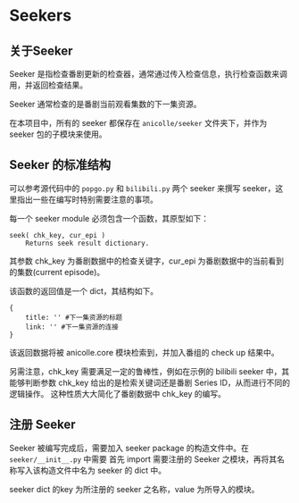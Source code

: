 # Seekers

## 关于Seeker

Seeker 是指检查番剧更新的检查器，通常通过传入检查信息，执行检查函数来调用，并返回检查结果。

Seeker 通常检查的是番剧当前观看集数的下一集资源。

在本项目中，所有的 seeker 都保存在 `anicolle/seeker` 文件夹下，并作为 seeker 包的子模块来使用。

## Seeker 的标准结构

可以参考源代码中的 `popgo.py` 和 `bilibili.py` 两个 seeker 来撰写 seeker，这里指出一些在编写时特别需要注意的事项。

每一个 seeker module 必须包含一个函数，其原型如下：

    seek( chk_key, cur_epi )
        Returns seek result dictionary.

其参数 chk_key 为番剧数据中的检查关键字，cur_epi 为番剧数据中的当前看到的集数(current episode)。

该函数的返回值是一个 dict，其结构如下。

    {
        title: '' #下一集资源的标题
        link: '' #下一集资源的连接
    }

该返回数据将被 anicolle.core 模块检索到，并加入番组的 check up 结果中。

另需注意，chk_key 需要满足一定的鲁棒性，例如在示例的 bilibili seeker 中，其能够判断参数 chk_key 给出的是检索关键词还是番剧 Series ID，从而进行不同的逻辑操作。
这种性质大大简化了番剧数据中 chk_key 的编写。

## 注册 Seeker

Seeker 被编写完成后，需要加入 seeker package 的构造文件中。在 `seeker/__init__.py` 中需要
首先 import 需要注册的 Seeker 之模块，再将其名称写入该构造文件中名为 seeker 的 dict 中。

seeker dict 的key 为所注册的 seeker 之名称，value 为所导入的模块。
